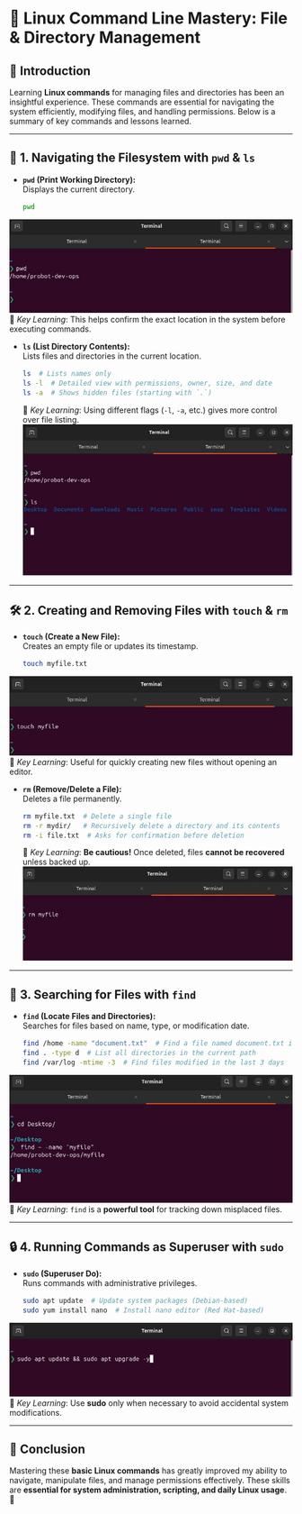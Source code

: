 # 🐧 Linux Command Line Mastery: File & Directory Management

## 📌 Introduction
Learning **Linux commands** for managing files and directories has been an insightful experience. These commands are essential for navigating the system efficiently, modifying files, and handling permissions. Below is a summary of key commands and lessons learned.

---

## 📂 1. Navigating the Filesystem with `pwd` & `ls`
- **`pwd` (Print Working Directory):**  
  Displays the current directory.
  ```sh
  pwd
  ```
![pwd](img/ubuntu-pwd.jpg)
  📌 *Key Learning*: This helps confirm the exact location in the system before executing commands.

- **`ls` (List Directory Contents):**  
  Lists files and directories in the current location.
  ```sh
  ls  # Lists names only
  ls -l  # Detailed view with permissions, owner, size, and date
  ls -a  # Shows hidden files (starting with `.`)
  ```
  📌 *Key Learning*: Using different flags (`-l`, `-a`, etc.) gives more control over file listing.
![ls](img/ubuntu-ls.jpg)
---

## 🛠 2. Creating and Removing Files with `touch` & `rm`
- **`touch` (Create a New File):**  
  Creates an empty file or updates its timestamp.
  ```sh
  touch myfile.txt
  ```
![touch](img/ubuntu-touch.jpg)  
  📌 *Key Learning*: Useful for quickly creating new files without opening an editor.

- **`rm` (Remove/Delete a File):**  
  Deletes a file permanently.
  ```sh
  rm myfile.txt  # Delete a single file
  rm -r mydir/   # Recursively delete a directory and its contents
  rm -i file.txt  # Asks for confirmation before deletion
  ```
  📌 *Key Learning*: **Be cautious!** Once deleted, files **cannot be recovered** unless backed up.
![rm](img/ubuntu-rm.jpg)
---

## 📁 3. Searching for Files with `find`
- **`find` (Locate Files and Directories):**  
  Searches for files based on name, type, or modification date.
  ```sh
  find /home -name "document.txt"  # Find a file named document.txt in /home
  find . -type d  # List all directories in the current path
  find /var/log -mtime -3  # Find files modified in the last 3 days
  ```
![find](img/ubuntu-find.jpg)  
  📌 *Key Learning*: `find` is a **powerful tool** for tracking down misplaced files.

---

## 🔒 4. Running Commands as Superuser with `sudo`
- **`sudo` (Superuser Do):**  
  Runs commands with administrative privileges.
  ```sh
  sudo apt update  # Update system packages (Debian-based)
  sudo yum install nano  # Install nano editor (Red Hat-based)
  ```
![sudo](img/ubuntu-update.jpg)  
  📌 *Key Learning*: Use **sudo** only when necessary to avoid accidental system modifications.

---

## 🎯 Conclusion
Mastering these **basic Linux commands** has greatly improved my ability to navigate, manipulate files, and manage permissions effectively. These skills are **essential for system administration, scripting, and daily Linux usage**. 🚀

